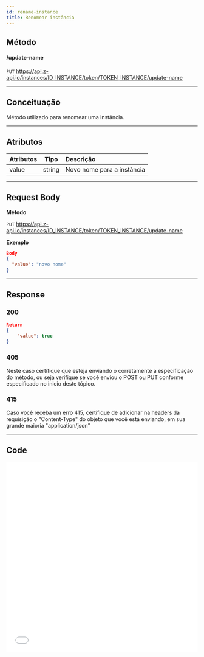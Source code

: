 ```yaml
---
id: rename-instance
title: Renomear instância
---
```


## Método

#### /update-name

`PUT` <https://api.z-api.io/instances/ID_INSTANCE/token/TOKEN_INSTANCE/update-name>

---

## Conceituação

Método utilizado para renomear uma instância.

---

## Atributos

| Atributos |  Tipo   | Descrição                      |
| :-------- | :----:  | :----------------------------- |
| value     | string  | Novo nome para a instância     |


---

## Request Body

**Método**

`PUT` <https://api.z-api.io/instances/ID_INSTANCE/token/TOKEN_INSTANCE/update-name>

**Exemplo**

```json
Body 
{
  "value": "novo nome"
}
```

---

## Response

### 200

```json
Return
{
    "value": true
}
```

### 405

Neste caso certifique que esteja enviando o corretamente a especificação do método, ou seja verifique se você enviou o POST ou PUT conforme especificado no inicio deste tópico.

### 415

Caso você receba um erro 415, certifique de adicionar na headers da requisição o "Content-Type" do objeto que você está enviando, em sua grande maioria "application/json"

---


## Code

<iframe src="//api.apiembed.com/?source=https://raw.githubusercontent.com/Z-API/z-api-docs/main/json-examples/rename-instance.json&targets=all" frameborder="0" scrolling="no" width="100%" height="500px" seamless></iframe>
